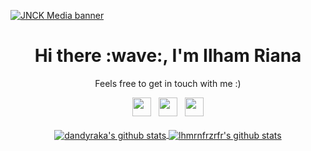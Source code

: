 [![JNCK Media banner](https://github.com/lhmrnfrzrfr/lhmrnfrzrfr/blob/main/assets/catsonlaptop.jpg)](https://jnckmedia.com)
<h1 align='center'> Hi there :wave:, I'm Ilham Riana</h1>
<p align='center'> Feels free to get in touch with me :) </p>
<p align='center'>
   <a href="https://twitter.com/xtrvts"><img height="30" src="https://github.com/dandyraka/dandyraka/blob/master/images/twitter.png?raw=true"></a>&nbsp;&nbsp;
   <a href="https://instagram.com/xtrvts"><img height="30" src="https://github.com/dandyraka/dandyraka/blob/master/images/instagram.jpg?raw=true"></a>&nbsp;&nbsp;
   <a href="https://www.facebook.com/dndyrka"><img height="30" src="https://github.com/dandyraka/dandyraka/blob/master/images/facebook.png?raw=true"></a>
   <br/><br/>
   <a href="https://github.com/dandyraka/">
   <img align="center" src="https://github-readme-stats.vercel.app/api/top-langs/?username=dandyraka&layout=compact" alt="dandyraka's github stats"/>
   </a>
   <a href="https://github.com/dandyraka/">
   <img align="center" src="https://github-readme-stats.vercel.app/api?username=lhmrnfrzrfr&hide=issues&count_private=true&show_icons=true" alt="lhmrnfrzrfr's github stats" />
   </a>
</p>